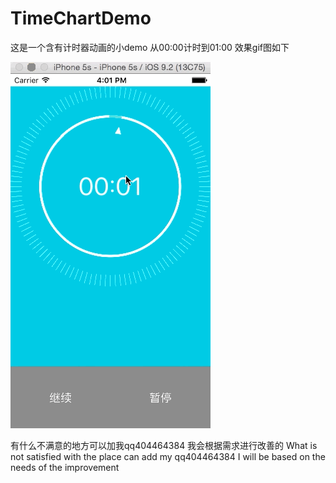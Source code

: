 # TimeChartDemo
这是一个含有计时器动画的小demo 从00:00计时到01:00 效果gif图如下

![image](https://github.com/zizhouwang/TimeChartDemo/blob/master/2016-04-15%2014_46_40.gif) 

有什么不满意的地方可以加我qq404464384 我会根据需求进行改善的
What is not satisfied with the place can add my qq404464384 I will be based on the needs of the improvement
